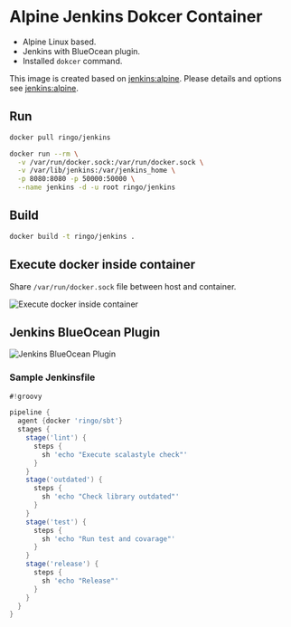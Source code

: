# Alpine Jenkins Dokcer Container

- Alpine Linux based.
- Jenkins with BlueOcean plugin.
- Installed `dokcer` command.

This image is created based on [jenkins:alpine](https://hub.docker.com/_/jenkins/).
Please details and options see [jenkins:alpine](https://hub.docker.com/_/jenkins/).

## Run

```bash
docker pull ringo/jenkins
```

```bash
docker run --rm \
  -v /var/run/docker.sock:/var/run/docker.sock \
  -v /var/lib/jenkins:/var/jenkins_home \
  -p 8080:8080 -p 50000:50000 \
  --name jenkins -d -u root ringo/jenkins
```

## Build
```bash
docker build -t ringo/jenkins .
```

## Execute docker inside container

Share `/var/run/docker.sock` file between host and container.

![Execute docker inside container](assets/docker-exec.gif)

## Jenkins BlueOcean Plugin
![Jenkins BlueOcean Plugin](assets/blueocean.gif)


### Sample Jenkinsfile
```groovy
#!groovy

pipeline {
  agent {docker 'ringo/sbt'}
  stages {
    stage('lint') {
      steps {
        sh 'echo "Execute scalastyle check"'
      }
    }
    stage('outdated') {
      steps {
        sh 'echo "Check library outdated"'
      }
    }
    stage('test') {
      steps {
        sh 'echo "Run test and covarage"'
      }
    }
    stage('release') {
      steps {
        sh 'echo "Release"'
      }
    }
  }
}
```
